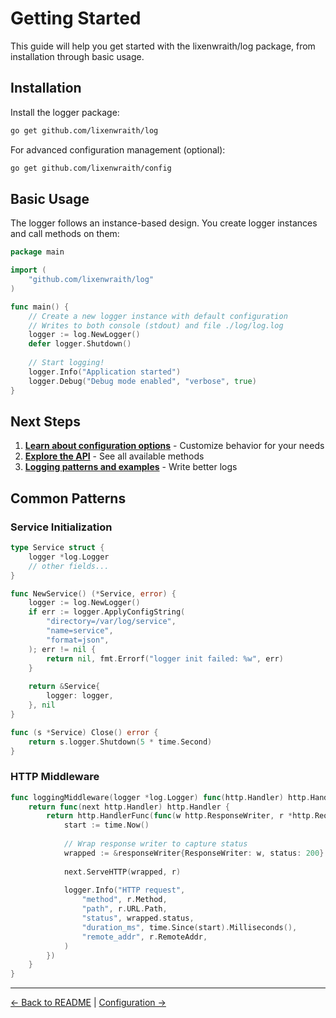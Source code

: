 # Getting Started

This guide will help you get started with the lixenwraith/log package, from installation through basic usage.

## Installation

Install the logger package:

```bash
go get github.com/lixenwraith/log
```

For advanced configuration management (optional):

```bash
go get github.com/lixenwraith/config
```

## Basic Usage

The logger follows an instance-based design. You create logger instances and call methods on them:

```go
package main

import (
    "github.com/lixenwraith/log"
)

func main() {
    // Create a new logger instance with default configuration
    // Writes to both console (stdout) and file ./log/log.log
    logger := log.NewLogger()
    defer logger.Shutdown()
	
    // Start logging!
    logger.Info("Application started")
    logger.Debug("Debug mode enabled", "verbose", true)
}
```

## Next Steps

1. **[Learn about configuration options](configuration.md)** - Customize behavior for your needs
2. **[Explore the API](api-reference.md)** - See all available methods
3. **[Logging patterns and examples](logging-guide.md)** - Write better logs

## Common Patterns

### Service Initialization

```go
type Service struct {
    logger *log.Logger
    // other fields...
}

func NewService() (*Service, error) {
    logger := log.NewLogger()
    if err := logger.ApplyConfigString(
        "directory=/var/log/service",
        "name=service",
        "format=json",
    ); err != nil {
        return nil, fmt.Errorf("logger init failed: %w", err)
    }
    
    return &Service{
        logger: logger,
    }, nil
}

func (s *Service) Close() error {
    return s.logger.Shutdown(5 * time.Second)
}
```

### HTTP Middleware

```go
func loggingMiddleware(logger *log.Logger) func(http.Handler) http.Handler {
    return func(next http.Handler) http.Handler {
        return http.HandlerFunc(func(w http.ResponseWriter, r *http.Request) {
            start := time.Now()
            
            // Wrap response writer to capture status
            wrapped := &responseWriter{ResponseWriter: w, status: 200}
            
            next.ServeHTTP(wrapped, r)
            
            logger.Info("HTTP request",
                "method", r.Method,
                "path", r.URL.Path,
                "status", wrapped.status,
                "duration_ms", time.Since(start).Milliseconds(),
                "remote_addr", r.RemoteAddr,
            )
        })
    }
}
```

---

[← Back to README](../README.md) | [Configuration →](configuration.md)